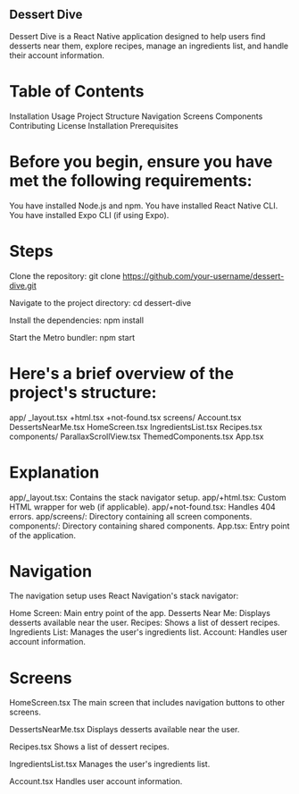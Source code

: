 ## Dessert Dive
Dessert Dive is a React Native application designed to help users find desserts near them, explore recipes, manage an ingredients list, and handle their account information.

# Table of Contents
Installation
Usage
Project Structure
Navigation
Screens
Components
Contributing
License
Installation
Prerequisites

# Before you begin, ensure you have met the following requirements:

You have installed Node.js and npm.
You have installed React Native CLI.
You have installed Expo CLI (if using Expo).

# Steps

Clone the repository:
git clone https://github.com/your-username/dessert-dive.git

Navigate to the project directory:
cd dessert-dive

Install the dependencies:
npm install

Start the Metro bundler:
npm start


# Here's a brief overview of the project's structure:

app/
  _layout.tsx
  +html.tsx
  +not-found.tsx
  screens/
    Account.tsx
    DessertsNearMe.tsx
    HomeScreen.tsx
    IngredientsList.tsx
    Recipes.tsx
components/
  ParallaxScrollView.tsx
  ThemedComponents.tsx
App.tsx

# Explanation
app/_layout.tsx: Contains the stack navigator setup.
app/+html.tsx: Custom HTML wrapper for web (if applicable).
app/+not-found.tsx: Handles 404 errors.
app/screens/: Directory containing all screen components.
components/: Directory containing shared components.
App.tsx: Entry point of the application.

# Navigation
The navigation setup uses React Navigation's stack navigator:

Home Screen: Main entry point of the app.
Desserts Near Me: Displays desserts available near the user.
Recipes: Shows a list of dessert recipes.
Ingredients List: Manages the user's ingredients list.
Account: Handles user account information.

# Screens
HomeScreen.tsx
The main screen that includes navigation buttons to other screens.

DessertsNearMe.tsx
Displays desserts available near the user.

Recipes.tsx
Shows a list of dessert recipes.

IngredientsList.tsx
Manages the user's ingredients list.

Account.tsx
Handles user account information.
